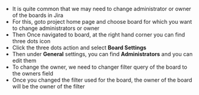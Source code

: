 * It is quite common that we may need to change administrator or owner of the boards in Jira
* For this, goto project home page and choose board for which you want to change administrators or owner
* Then Once navigated to board, at the right hand corner you can find three dots icon
* Click the three dots action and select **Board Settings**
* Then under **General** settings, you can find **Administrators** and you can edit them
* To change the owner, we need to changer filter query of the board to the owners field
* Once you changed the filter used for the board, the owner of the board will be the owner of the filter
